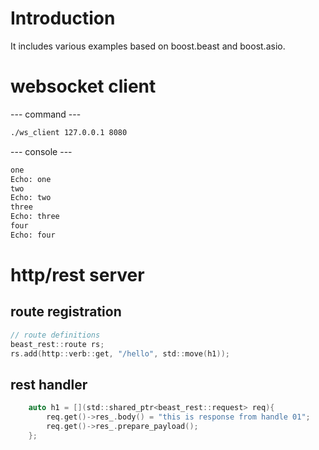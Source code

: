 # Introduction
It includes various examples based on boost.beast and boost.asio.

# websocket client
--- command ---
```bash
./ws_client 127.0.0.1 8080 

```
--- console ---
```bash
one
Echo: one
two
Echo: two
three
Echo: three
four
Echo: four
```

# http/rest server
## route registration
```c
// route definitions
beast_rest::route rs;
rs.add(http::verb::get, "/hello", std::move(h1));
```

## rest handler 
```c
    auto h1 = [](std::shared_ptr<beast_rest::request> req){
        req.get()->res_.body() = "this is response from handle 01";
        req.get()->res_.prepare_payload();
    };
```
